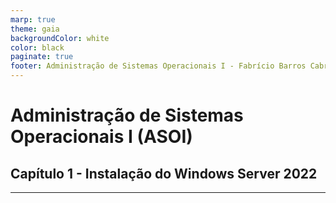 ```yaml
---
marp: true
theme: gaia
backgroundColor: white
color: black
paginate: true
footer: Administração de Sistemas Operacionais I - Fabrício Barros Cabral <<fabricio.cabral@ead.ifpe.edu.br>>
---
```

<style>
img[alt~="center"] {
    display: block;
    margin: 0 auto;
}
</style>

<!-- _paginate: false -->
# **Administração de Sistemas Operacionais I (ASOI)**

## Capítulo 1 - Instalação do Windows Server 2022

---
